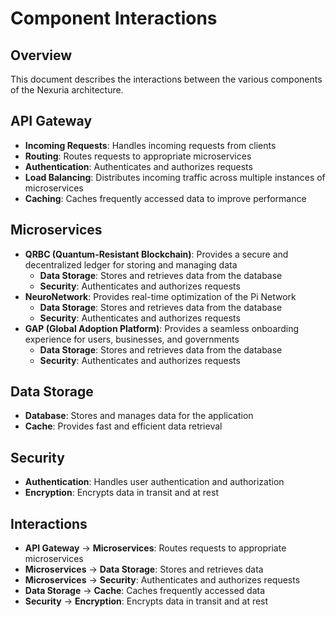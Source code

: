 # Component Interactions

## Overview

This document describes the interactions between the various components of the Nexuria architecture.

## API Gateway

* **Incoming Requests**: Handles incoming requests from clients
* **Routing**: Routes requests to appropriate microservices
* **Authentication**: Authenticates and authorizes requests
* **Load Balancing**: Distributes incoming traffic across multiple instances of microservices
* **Caching**: Caches frequently accessed data to improve performance

## Microservices

* **QRBC (Quantum-Resistant Blockchain)**: Provides a secure and decentralized ledger for storing and managing data
	+ **Data Storage**: Stores and retrieves data from the database
	+ **Security**: Authenticates and authorizes requests
* **NeuroNetwork**: Provides real-time optimization of the Pi Network
	+ **Data Storage**: Stores and retrieves data from the database
	+ **Security**: Authenticates and authorizes requests
* **GAP (Global Adoption Platform)**: Provides a seamless onboarding experience for users, businesses, and governments
	+ **Data Storage**: Stores and retrieves data from the database
	+ **Security**: Authenticates and authorizes requests

## Data Storage

* **Database**: Stores and manages data for the application
* **Cache**: Provides fast and efficient data retrieval

## Security

* **Authentication**: Handles user authentication and authorization
* **Encryption**: Encrypts data in transit and at rest

## Interactions

* **API Gateway** -> **Microservices**: Routes requests to appropriate microservices
* **Microservices** -> **Data Storage**: Stores and retrieves data
* **Microservices** -> **Security**: Authenticates and authorizes requests
* **Data Storage** -> **Cache**: Caches frequently accessed data
* **Security** -> **Encryption**: Encrypts data in transit and at rest
